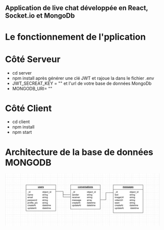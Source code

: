 ﻿## Application de live chat développée en React, Socket.io et MongoDb

# Le fonctionnement de l'pplication

# Côté Serveur
- cd server
- npm install
après générer une clé JWT et rajoue la dans le fichier .env
- JWT_SECREAT_KEY = ""
et l'url de votre base de données MongoDb 
- MONGODB_URI= ""

# Côté Client
- cd client
- npm install
- npm start

# Architecture de la base de données MONGODB


![Alt text](chat%20app.jpeg?raw=true "Title")






